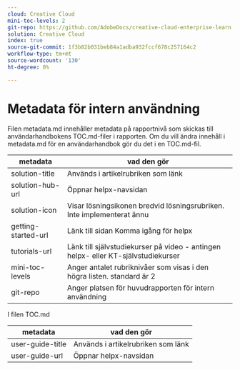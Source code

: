```yaml
---
cloud: Creative Cloud
mini-toc-levels: 2
git-repo: https://github.com/AdobeDocs/creative-cloud-enterprise-learn.sv-SE
solution: Creative Cloud
index: true
source-git-commit: 1f3b82b031beb84a1adba932fccf678c257164c2
workflow-type: tm+mt
source-wordcount: '130'
ht-degree: 0%

---
```



# Metadata för intern användning

Filen metadata.md innehåller metadata på rapportnivå som skickas till användarhandbokens TOC.md-filer i rapporten. Om du vill ändra innehåll i metadata.md för en användarhandbok gör du det i en TOC.md-fil.

| metadata | vad den gör |
|--- |--- |
| solution-title | Används i artikelrubriken som länk |
| solution-hub-url | Öppnar helpx-navsidan |
| solution-icon | Visar lösningsikonen bredvid lösningsrubriken. Inte implementerat ännu |
| getting-started-url | Länk till sidan Komma igång för helpx |
| tutorials-url | Länk till självstudiekurser på video - antingen helpx- eller KT-självstudiekurser |
| mini-toc-levels | Anger antalet rubriknivåer som visas i den högra listen. standard är 2 |
| git-repo | Anger platsen för huvudrapporten för intern användning |

I filen TOC.md

| metadata | vad den gör |
|--- |--- |
| user-guide-title | Används i artikelrubriken som länk |
| user-guide-url | Öppnar helpx-navsidan |
